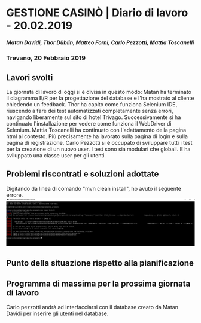 # GESTIONE CASINÒ | Diario di lavoro - 20.02.2019
##### Matan Davidi, Thor Düblin, Matteo Forni, Carlo Pezzotti, Mattia Toscanelli
### Trevano, 20 Febbraio 2019

## Lavori svolti
La giornata di lavoro di oggi si è divisa in questo modo:
Matan ha terminato il diagramma E/R per la progettazione del database e l'ha mostrato al cliente chiedendo un feedback.
Thor ha capito come funziona Selenium IDE, riuscendo a fare dei test automatizzati completamente senza errori, navigando liberamente sul sito di hotel Trivago.
Successivamente si ha continuato l'installazione per vedere come funziona il WebDriver di Selenium.
Mattia Toscanelli ha continuato con l'adattamento della pagina html al contesto. Più precisamente ha lavorato sulla pagina di login e sulla pagina di registrazione.
Carlo Pezzotti si è occupato di sviluppare tutti i test per la creazione di un nuovo user. I test sono sia modulari che globali. E ha sviluppato una classe user per gli utenti.

##  Problemi riscontrati e soluzioni adottate
Digitando da linea di comando "mvn clean install", ho avuto il seguente errore.
![ErrorMaven](../media/20.02.2019-MavenError.png)


##  Punto della situazione rispetto alla pianificazione


## Programma di massima per la prossima giornata di lavoro
Carlo pezzotti andrà ad interfacciarsi con il database creato da Matan Davidi per inserire gli utenti nel database.
